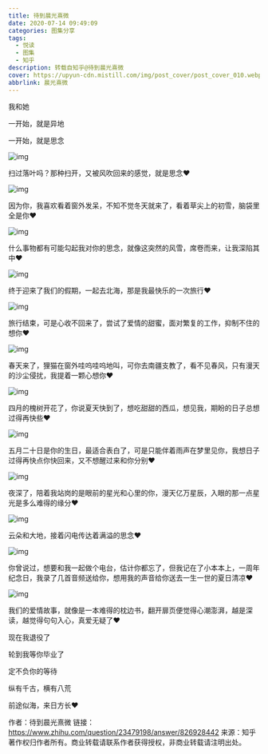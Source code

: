 ```yaml
---
title: 待到晨光熹微
date: 2020-07-14 09:49:09
categories: 图集分享
tags:
  - 悦读
  - 图集
  - 知乎
description: 转载自知乎@待到晨光熹微
cover: https://upyun-cdn.mistill.com/img/post_cover/post_cover_010.webp
abbrlink: 晨光熹微
---
```


我和她

一开始，就是异地

一开始，就是思念

![img](https://upyun-cdn.mistill.com/img/post_img/%E5%8D%81%E6%9C%88.jpg)

扫过落叶吗？那种扫开，又被风吹回来的感觉，就是思念❤️

![img](https://upyun-cdn.mistill.com/img/post_img/%E5%8D%81%E4%B8%80%E6%9C%88.jpg)

因为你，我喜欢看着窗外发呆，不知不觉冬天就来了，看着草尖上的初雪，脑袋里全是你❤️

![img](https://upyun-cdn.mistill.com/img/post_img/%E5%8D%81%E4%BA%8C%E6%9C%88.jpg)

什么事物都有可能勾起我对你的思念，就像这突然的风雪，席卷而来，让我深陷其中❤️

![img](https://upyun-cdn.mistill.com/img/post_img/%E4%B8%80%E6%9C%88.jpg)

终于迎来了我们的假期，一起去北海，那是我最快乐的一次旅行❤️

![img](https://upyun-cdn.mistill.com/img/post_img/%E4%BA%8C%E6%9C%88.jpg)

旅行结束，可是心收不回来了，尝试了爱情的甜蜜，面对繁复的工作，抑制不住的想你❤️

![img](https://upyun-cdn.mistill.com/img/post_img/%E4%B8%89%E6%9C%88.jpg)

春天来了，狸猫在窗外哇呜哇呜地叫，可你去南疆支教了，看不见春风，只有漫天的沙尘侵扰，我提着一颗心想你❤️

![img](https://upyun-cdn.mistill.com/img/post_img/%E5%9B%9B%E6%9C%88.jpg)

四月的槐树开花了，你说夏天快到了，想吃甜甜的西瓜，想见我，期盼的日子总想过得再快些❤️

![img](https://upyun-cdn.mistill.com/img/post_img/%E4%BA%94%E6%9C%88.jpg)

五月二十日是你的生日，最适合表白了，可是只能伴着雨声在梦里见你，我想日子过得再快点你快回来，又不想醒过来和你分别❤️

![img](https://upyun-cdn.mistill.com/img/post_img/%E5%85%AD%E6%9C%88.jpg)

夜深了，陪着我站岗的是眼前的星光和心里的你，漫天亿万星辰，入眼的那一点星光是多么难得的缘分❤️

![img](https://upyun-cdn.mistill.com/img/post_img/%E4%B8%83%E6%9C%88.jpg)

云朵和大地，接着闪电传达着满溢的思念❤️

![img](https://upyun-cdn.mistill.com/img/post_img/%E5%85%AB%E6%9C%88.jpg)

你曾说过，想要和我一起做个电台，估计你都忘了，但我记在了小本本上，一周年纪念日，我录了几首音频送给你，想用我的声音给你送去一生一世的夏日清凉❤️

![img](https://upyun-cdn.mistill.com/img/post_img/%E4%B9%9D%E6%9C%88.jpg)

我们的爱情故事，就像是一本难得的枕边书，翻开扉页便觉得心潮澎湃，越是深读，越觉得句句入心，真爱无疑了❤️

现在我退役了

轮到我等你毕业了

定不负你的等待

纵有千古，横有八荒

前途似海，来日方长❤️



作者：待到晨光熹微
链接：https://www.zhihu.com/question/23479198/answer/826928442
来源：知乎
著作权归作者所有。商业转载请联系作者获得授权，非商业转载请注明出处。